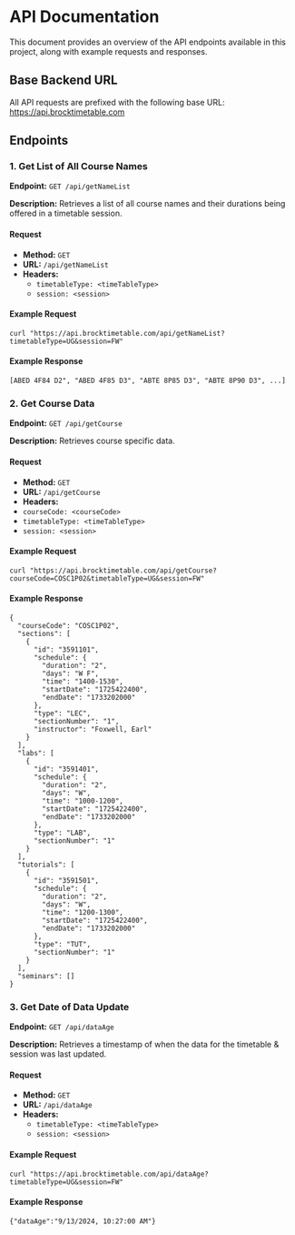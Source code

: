 # API Documentation

This document provides an overview of the API endpoints available in this project, along with example requests and responses.

## Base Backend URL

All API requests are prefixed with the following base URL: https://api.brocktimetable.com

## Endpoints

### 1. Get List of All Course Names

**Endpoint:** `GET /api/getNameList`

**Description:** Retrieves a list of all course names and their durations being offered in a timetable session.

#### Request

- **Method:** `GET`
- **URL:** `/api/getNameList`
- **Headers:**
  - `timetableType: <timeTableType>`
  - `session: <session>`

#### Example Request

```
curl "https://api.brocktimetable.com/api/getNameList?timetableType=UG&session=FW"
```

#### Example Response

```
[ABED 4F84 D2", "ABED 4F85 D3", "ABTE 8P85 D3", "ABTE 8P90 D3", ...]
```

### 2. Get Course Data

**Endpoint:** `GET /api/getCourse`

**Description:** Retrieves course specific data.

#### Request

- **Method:** `GET`
- **URL:** `/api/getCourse`
- **Headers:**
- `courseCode: <courseCode>`
- `timetableType: <timeTableType>`
- `session: <session>`

#### Example Request

```
curl "https://api.brocktimetable.com/api/getCourse?courseCode=COSC1P02&timetableType=UG&session=FW"
```

#### Example Response

```
{
  "courseCode": "COSC1P02",
  "sections": [
    {
      "id": "3591101",
      "schedule": {
        "duration": "2",
        "days": "W F",
        "time": "1400-1530",
        "startDate": "1725422400",
        "endDate": "1733202000"
      },
      "type": "LEC",
      "sectionNumber": "1",
      "instructor": "Foxwell, Earl"
    }
  ],
  "labs": [
    {
      "id": "3591401",
      "schedule": {
        "duration": "2",
        "days": "W",
        "time": "1000-1200",
        "startDate": "1725422400",
        "endDate": "1733202000"
      },
      "type": "LAB",
      "sectionNumber": "1"
    }
  ],
  "tutorials": [
    {
      "id": "3591501",
      "schedule": {
        "duration": "2",
        "days": "W",
        "time": "1200-1300",
        "startDate": "1725422400",
        "endDate": "1733202000"
      },
      "type": "TUT",
      "sectionNumber": "1"
    }
  ],
  "seminars": []
}

```

### 3. Get Date of Data Update

**Endpoint:** `GET /api/dataAge`

**Description:** Retrieves a timestamp of when the data for the timetable & session was last updated.

#### Request

- **Method:** `GET`
- **URL:** `/api/dataAge`
- **Headers:**
  - `timetableType: <timeTableType>`
  - `session: <session>`

#### Example Request

```
curl "https://api.brocktimetable.com/api/dataAge?timetableType=UG&session=FW"
```

#### Example Response

```
{"dataAge":"9/13/2024, 10:27:00 AM"}
```
